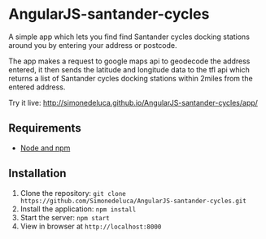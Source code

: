# AngularJS-santander-cycles

A simple app which lets you find find Santander cycles docking stations around you by entering your address or postcode.

The app makes a request to google maps api to geodecode the address entered, it then sends the latitude and longitude data to the tfl api which returns a list of Santander cycles docking stations within 2miles from the entered address.

Try it live: http://simonedeluca.github.io/AngularJS-santander-cycles/app/

## Requirements

- [Node and npm](http://nodejs.org)

## Installation

1. Clone the repository: `git clone https://github.com/Simonedeluca/AngularJS-santander-cycles.git`
2. Install the application: `npm install`
3. Start the server: `npm start`
4. View in browser at `http://localhost:8000`
